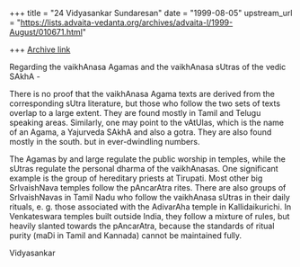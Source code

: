 +++
title = "24 Vidyasankar Sundaresan"
date = "1999-08-05"
upstream_url = "https://lists.advaita-vedanta.org/archives/advaita-l/1999-August/010671.html"

+++
[Archive link](https://lists.advaita-vedanta.org/archives/advaita-l/1999-August/010671.html)

Regarding the vaikhAnasa Agamas and the
vaikhAnasa sUtras of the vedic SAkhA -

There is no proof that the vaikhAnasa Agama texts are derived from the
corresponding sUtra literature, but those who follow the two sets of texts
overlap to a large extent. They are found mostly in Tamil and Telugu
speaking areas. Similarly, one may point to the vAtUlas, which is the name
of an Agama, a Yajurveda SAkhA and also a gotra. They are also found mostly
in the south. but in ever-dwindling numbers.

The Agamas by and large regulate the public worship in temples, while the
sUtras regulate the personal dharma of the vaikhAnasas. One significant
example is the group of hereditary priests at Tirupati. Most other big
SrIvaishNava temples follow the pAncarAtra rites. There are also groups of
SrIvaishNavas in Tamil Nadu who follow the vaikhAnasa sUtras in their daily
rituals, e. g. those associated with the AdivarAha temple in
Kallidaikurichi. In Venkateswara temples built outside India, they follow a
mixture of rules, but heavily slanted towards the pAncarAtra, because the
standards of ritual purity (maDi in Tamil and Kannada) cannot be maintained
fully.

Vidyasankar

